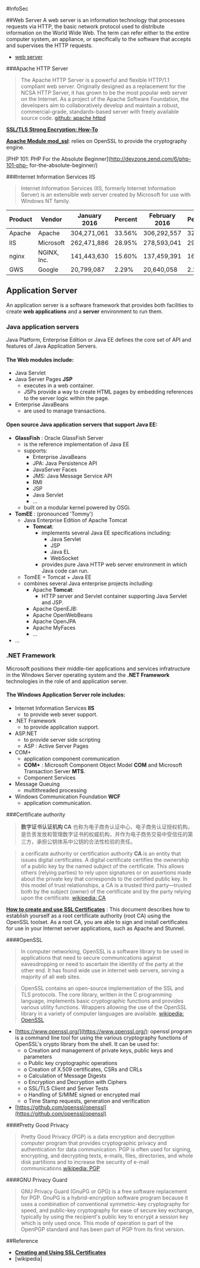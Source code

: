 #InfoSec

##Web Server
A web server is an information technology that processes requests via HTTP, the basic network protocol used to distribute information on the World Wide Web. The term can refer either to the entire computer system, an appliance, or specifically to the software that accepts and supervises the HTTP requests.

- [web server](https://en.wikipedia.org/wiki/Web_server)

###Apache HTTP Server
>   The Apache HTTP Server is a powerful and flexible HTTP/1.1 compliant
  web server.  Originally designed as a replacement for the NCSA HTTP
  Server, it has grown to be the most popular web server on the
  Internet.  As a project of the Apache Software Foundation, the
  developers aim to collaboratively develop and maintain a robust,
  commercial-grade, standards-based server with freely available
  source code. [github: apache httpd](https://github.com/apache/httpd)

**[SSL/TLS Strong Encryption: How-To](http://httpd.apache.org/docs/2.4/ssl/ssl_howto.html)**

**[Apache Module mod_ssl](http://httpd.apache.org/docs/2.4/mod/mod_ssl.html)**: relies on OpenSSL to provide the cryptography engine.

[PHP 101: PHP For the Absolute Beginner](http://devzone.zend.com/6/php-101-php-    for-the-absolute-beginner/)


###Internet Information Services IIS
> Internet Information Services (IIS, formerly Internet Information Server) is an extensible web server created by Microsoft for use with Windows NT family.

Product|Vendor|January 2016|Percent|February 2016|Percent|Change
---|	---|	---|		---|	---|		---|---
Apache|Apache|304,271,061|33.56%|306,292,557|32.80%|-0.76
IIS|Microsoft|262,471,886|28.95%|278,593,041|29.83%|0.88
nginx|NGINX, Inc.|141,443,630|15.60%|137,459,391|16.61%|-0.88
GWS|Google|20,799,087|2.29%|20,640,058|2.21%|-0.08

## Application Server
An application server is a software framework that provides both facilities to create **web applications** and a **server** environment to run them.

### Java application servers
Java Platform, Enterprise Edition or Java EE defines the core set of API and features of Java Application Servers.

#### The Web modules include:

- Java Servlet
- Java Server Pages **JSP**
	- executes in a web container.
	- JSPs provide a way to create HTML pages by embedding references to the server logic within the page.
- Enterprise JavaBeans
	- are used to manage transactions.

#### Open source Java application servers that support Java EE:

- **GlassFish** : Oracle GlassFish Server
	- is the reference implementation of Java EE
	- supports: 
		- Enterprise JavaBeans
		- JPA: Java Persistence API
		- JavaServer Faces
		- JMS: Java Message Service API
		- RMI
		- JSP
		- Java Servlet
		- ...
	- built on a modular kernel powered by OSGi.
- **TomEE** : (pronounced 'Tommy')
	- Java Enterprise Edition of Apache Tomcat
		- **Tomcat**: 
			- implements several Java EE specifications including:
				- Java Servlet
				- JSP
				- Java EL
				- WebSocket
			- provides pure Java HTTP web server environment in which Java code can run.
	- TomEE = Tomcat + Java EE 
	- combines several Java enterprise projects including:	
		- Apache **Tomcat**:
			- HTTP server and Servlet container supporting Java Servlet and JSP.
		- Apache OpenEJB:
		- Apache OpenWebBeans
		- Apache OpenJPA
		- Apache MyFaces
		- ...
- ...


### .NET Framework
Microsoft positions their middle-tier applications and services infratructure in the Windows Server operating system and the **.NET Framework** technologies in the role of and application server.

#### The Windows Application Server role includes:

- Internet Information Services **IIS**
	- to provide web sever support.
- .NET Framework
	- to provide application support.
- ASP.NET
	- to provide server side scripting
	- ASP : Active Server Pages
- COM+
	- application component communication
	- **COM+** : Microsoft Component Object Model **COM** and Microsoft Transaction Server **MTS**.
	- Component Services
- Message Queuing
	- multithreaded processing
- Windows Communication Foundation **WCF**
	- application communication.

###Certificate authority
> **数字证书认证机构 CA** 也称为电子商务认证中心、电子商务认证授权机构，是负责发放和管理数字证书的权威机构，并作为电子商务交易中受信任的第三方，承担公钥体系中公钥的合法性检验的责任。

> a cerificate authority or certification authority **CA** is an entity that issues digital certificates. A digital certificate certifies the ownership of a public key by the named subject of the certificate. This allows others (relying parties) to rely upon signatures or on assertions made about the private key that corresponds to the certified public key. In this model of trust relationships, a CA is a trusted third party—trusted both by the subject (owner) of the certificate and by the party relying upon the certificate. [wikipedia: CA](https://en.wikipedia.org/wiki/Certificate_authority)


**[How to create and use SSL Certificates](http://www.eclectica.ca/howto/ssl-cert-howto.php)** : This document describes how to establish yourself as a root certificate authority (root CA) using the OpenSSL toolset. As a root CA, you are able to sign and install certificates for use in your Internet server applications, such as Apache and Stunnel.

####OpenSSL

> In computer networking, OpenSSL is a software library to be used in applications that need to secure communications against eavesdropping or need to ascertain the identity of the party at the other end. It has found wide use in internet web servers, serving a majority of all web sites.

> OpenSSL contains an open-source implementation of the SSL and TLS protocols. The core library, written in the C programming language, implements basic cryptographic functions and provides various utility functions. Wrappers allowing the use of the OpenSSL library in a variety of computer languages are available. [wikipedia: OpenSSL](https://en.wikipedia.org/wiki/OpenSSL)

- [https://www.openssl.org/](https://www.openssl.org/): openssl program is a command line tool for using the various cryptography functions of OpenSSL's crypto library from the shell. It can be used for:
	-  o  Creation and management of private keys, public keys and parameters
	-  o  Public key cryptographic operations
	-  o  Creation of X.509 certificates, CSRs and CRLs
	-  o  Calculation of Message Digests
	-  o  Encryption and Decryption with Ciphers
	-  o  SSL/TLS Client and Server Tests
	-  o  Handling of S/MIME signed or encrypted mail
	-  o  Time Stamp requests, generation and verification
- [https://github.com/openssl/openssl](https://github.com/openssl/openssl)

####Pretty Good Privacy
> Pretty Good Privacy (PGP) is a data encryption and decryption computer program that provides cryptographic privacy and authentication for data communication. PGP is often used for signing, encrypting, and decrypting texts, e-mails, files, directories, and whole disk partitions and to increase the security of e-mail communications.[wikipedia: PGP](https://en.wikipedia.org/wiki/Pretty_Good_Privacy)

####GNU Privacy Guard
> GNU Privacy Guard (GnuPG or GPG) is a free software replacement for PGP.
> GnuPG is a hybrid-encryption software program because it uses a combination of conventional symmetric-key cryptography for speed, and public-key cryptography for ease of secure key exchange, typically by using the recipient's public key to encrypt a session key which is only used once. This mode of operation is part of the OpenPGP standard and has been part of PGP from its first version.



##Reference
- **[Creating and Using SSL Certificates](http://www.eclectica.ca/howto/ssl-cert-howto.php)**
- [wikipedia]
